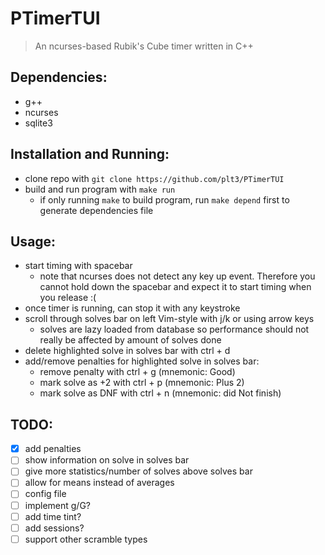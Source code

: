 # PTimerTUI

> An ncurses-based Rubik's Cube timer written in C++

## Dependencies:

- g++
- ncurses
- sqlite3

## Installation and Running:

- clone repo with `git clone https://github.com/plt3/PTimerTUI`
- build and run program with `make run`
  - if only running `make` to build program, run `make depend` first to generate dependencies file

## Usage:

- start timing with spacebar
  - note that ncurses does not detect any key up event. Therefore you cannot hold down the spacebar and expect it to start timing when you release :(
- once timer is running, can stop it with any keystroke
- scroll through solves bar on left Vim-style with j/k or using arrow keys
  - solves are lazy loaded from database so performance should not really be affected by amount of solves done
- delete highlighted solve in solves bar with ctrl + d
- add/remove penalties for highlighted solve in solves bar:
  - remove penalty with ctrl + g (mnemonic: Good)
  - mark solve as +2 with ctrl + p (mnemonic: Plus 2)
  - mark solve as DNF with ctrl + n (mnemonic: did Not finish)

## TODO:

- [x] add penalties
- [ ] show information on solve in solves bar
- [ ] give more statistics/number of solves above solves bar
- [ ] allow for means instead of averages
- [ ] config file
- [ ] implement g/G?
- [ ] add time tint?
- [ ] add sessions?
- [ ] support other scramble types
